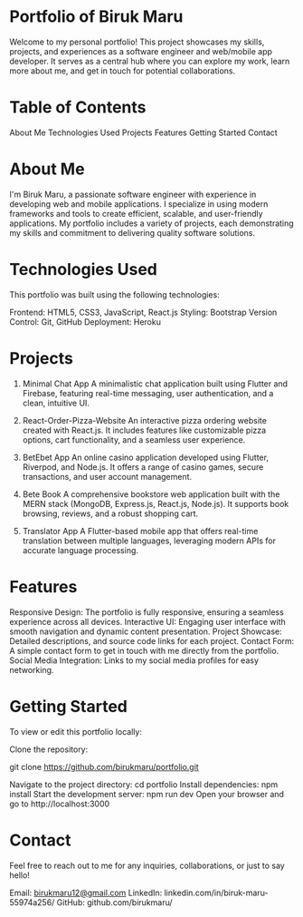 # Portfolio of Biruk Maru

Welcome to my personal portfolio! This project showcases my skills, projects, and experiences as a software engineer and web/mobile app developer. It serves as a central hub where you can explore my work, learn more about me, and get in touch for potential collaborations.

# Table of Contents
About Me
Technologies Used
Projects
Features
Getting Started
Contact


# About Me
I'm Biruk Maru, a passionate software engineer with experience in developing web and mobile applications. I specialize in using modern frameworks and tools to create efficient, scalable, and user-friendly applications. My portfolio includes a variety of projects, each demonstrating my skills and commitment to delivering quality software solutions.

# Technologies Used
This portfolio was built using the following technologies:

Frontend: HTML5, CSS3, JavaScript, React.js
Styling: Bootstrap
Version Control: Git, GitHub
Deployment: Heroku

# Projects
1. Minimal Chat App
A minimalistic chat application built using Flutter and Firebase, featuring real-time messaging, user authentication, and a clean, intuitive UI.

2. React-Order-Pizza-Website
An interactive pizza ordering website created with React.js. It includes features like customizable pizza options, cart functionality, and a seamless user experience.

3. BetEbet App
An online casino application developed using Flutter, Riverpod, and Node.js. It offers a range of casino games, secure transactions, and user account management.

4. Bete Book
A comprehensive bookstore web application built with the MERN stack (MongoDB, Express.js, React.js, Node.js). It supports book browsing, reviews, and a robust shopping cart.

5. Translator App
A Flutter-based mobile app that offers real-time translation between multiple languages, leveraging modern APIs for accurate language processing.

# Features
Responsive Design: The portfolio is fully responsive, ensuring a seamless experience across all devices.
Interactive UI: Engaging user interface with smooth navigation and dynamic content presentation.
Project Showcase: Detailed descriptions, and source code links for each project.
Contact Form: A simple contact form to get in touch with me directly from the portfolio.
Social Media Integration: Links to my social media profiles for easy networking.

# Getting Started
To view or edit this portfolio locally:

Clone the repository:

git clone https://github.com/birukmaru/portfolio.git

Navigate to the project directory:
cd portfolio
Install dependencies:
npm install
Start the development server:
npm run dev
Open your browser and go to http://localhost:3000

# Contact
Feel free to reach out to me for any inquiries, collaborations, or just to say hello!

Email: birukmaru12@gmail.com
LinkedIn: linkedin.com/in/biruk-maru-55974a256/
GitHub: github.com/birukmaru/
